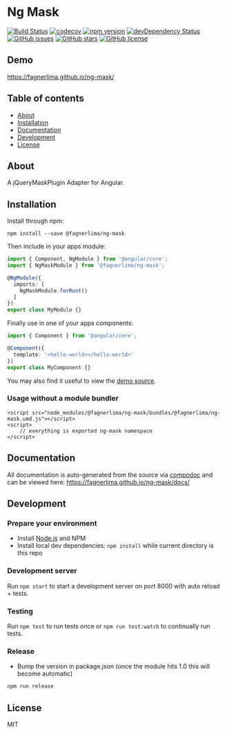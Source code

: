 # Ng Mask
[![Build Status](https://travis-ci.org/fagnerlima/ng-mask.svg?branch=master)](https://travis-ci.org/fagnerlima/ng-mask)
[![codecov](https://codecov.io/gh/fagnerlima/ng-mask/branch/master/graph/badge.svg)](https://codecov.io/gh/fagnerlima/ng-mask)
[![npm version](https://badge.fury.io/js/@fagnerlima/ng-mask.svg)](http://badge.fury.io/js/@fagnerlima/ng-mask)
[![devDependency Status](https://david-dm.org/fagnerlima/ng-mask/dev-status.svg)](https://david-dm.org/fagnerlima/ng-mask?type=dev)
[![GitHub issues](https://img.shields.io/github/issues/fagnerlima/ng-mask.svg)](https://github.com/fagnerlima/ng-mask/issues)
[![GitHub stars](https://img.shields.io/github/stars/fagnerlima/ng-mask.svg)](https://github.com/fagnerlima/ng-mask/stargazers)
[![GitHub license](https://img.shields.io/badge/license-MIT-blue.svg)](https://raw.githubusercontent.com/fagnerlima/ng-mask/master/LICENSE)

## Demo
https://fagnerlima.github.io/ng-mask/

## Table of contents

- [About](#about)
- [Installation](#installation)
- [Documentation](#documentation)
- [Development](#development)
- [License](#license)

## About

A jQueryMaskPlugin Adapter for Angular.

## Installation

Install through npm:
```
npm install --save @fagnerlima/ng-mask
```

Then include in your apps module:

```typescript
import { Component, NgModule } from '@angular/core';
import { NgMaskModule } from '@fagnerlima/ng-mask';

@NgModule({
  imports: [
    NgMaskModule.forRoot()
  ]
})
export class MyModule {}
```

Finally use in one of your apps components:
```typescript
import { Component } from '@angular/core';

@Component({
  template: '<hello-world></hello-world>'
})
export class MyComponent {}
```

You may also find it useful to view the [demo source](https://github.com/fagnerlima/ng-mask/blob/master/demo/demo.component.ts).

### Usage without a module bundler
```
<script src="node_modules/@fagnerlima/ng-mask/bundles/@fagnerlima/ng-mask.umd.js"></script>
<script>
    // everything is exported ng-mask namespace
</script>
```

## Documentation
All documentation is auto-generated from the source via [compodoc](https://compodoc.github.io/compodoc/) and can be viewed here:
https://fagnerlima.github.io/ng-mask/docs/

## Development

### Prepare your environment
* Install [Node.js](http://nodejs.org/) and NPM
* Install local dev dependencies: `npm install` while current directory is this repo

### Development server
Run `npm start` to start a development server on port 8000 with auto reload + tests.

### Testing
Run `npm test` to run tests once or `npm run test:watch` to continually run tests.

### Release
* Bump the version in package.json (once the module hits 1.0 this will become automatic)
```bash
npm run release
```

## License

MIT
